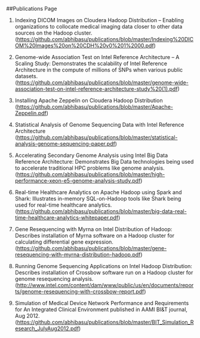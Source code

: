 ##Publications Page


1.	Indexing DICOM Images on Cloudera Hadoop Distribution – Enabling organizations to collocate medical imaging data closer to other data sources on the Hadoop cluster. (https://github.com/abhibasu/publications/blob/master/Indexing%20DICOM%20Images%20on%20CDH%20v0%201%2000.pdf)

2.	Genome-wide Association Test on Intel Reference Architecture – A Scaling Study: Demonstrates the scalability of Intel Reference Architecture in the compute of millions of SNPs when various public datasets. (https://github.com/abhibasu/publications/blob/master/genome-wide-association-test-on-intel-reference-architecture-study%20(1).pdf)

3.	Installing Apache Zeppelin on Cloudera Hadoop Distribution (https://github.com/abhibasu/publications/blob/master/Apache-Zeppelin.pdf)

4.	Statistical Analysis of Genome Sequencing Data with Intel Reference Architecture (https://github.com/abhibasu/publications/blob/master/statistical-analysis-genome-sequencing-paper.pdf)

5.	Accelerating Secondary Genome Analysis using Intel Big Data Reference Architecture: Demonstrates Big Data technologies being used to accelerate traditional HPC problems like genome analysis.
(https://github.com/abhibasu/publications/blob/master/high-performance-xeon-e5-genome-analysis-study.pdf)

6.	Real-time Healthcare Analytics on Apache Hadoop using Spark and Shark: Illustrates in-memory SQL-on-Hadoop tools like Shark being used for real-time healthcare analytics.
(https://github.com/abhibasu/publications/blob/master/big-data-real-time-healthcare-analytics-whitepaper.pdf)

7.	Gene Resequencing with Myrna on Intel Distribution of Hadoop: Describes installation of Myrna software on a Hadoop cluster for calculating differential gene expression. (https://github.com/abhibasu/publications/blob/master/gene-resequencing-with-myrna-distribution-hadoop.pdf)

8.	Running Genome Sequencing Applications on Intel Hadoop Distribution: Describes installation of Crossbow software run on a Hadoop cluster for genome resequencing analysis. (http://www.intel.com/content/dam/www/public/us/en/documents/reports/genome-resequencing-with-crossbow-report.pdf)

9. Simulation of Medical Device Network Performance and Requirements for An Integrated Clinical Environment published in AAMI BI&T journal, Aug 2012. (https://github.com/abhibasu/publications/blob/master/BIT_Simulation_Research_JulyAug2012.pdf) 
